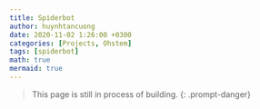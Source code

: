 ```yaml
---
title: Spiderbot 
author: huynhtancuong
date: 2020-11-02 1:26:00 +0300
categories: [Projects, Ohstem]
tags: [spiderbot]
math: true
mermaid: true
---
```


> This page is still in process of building.
{: .prompt-danger}